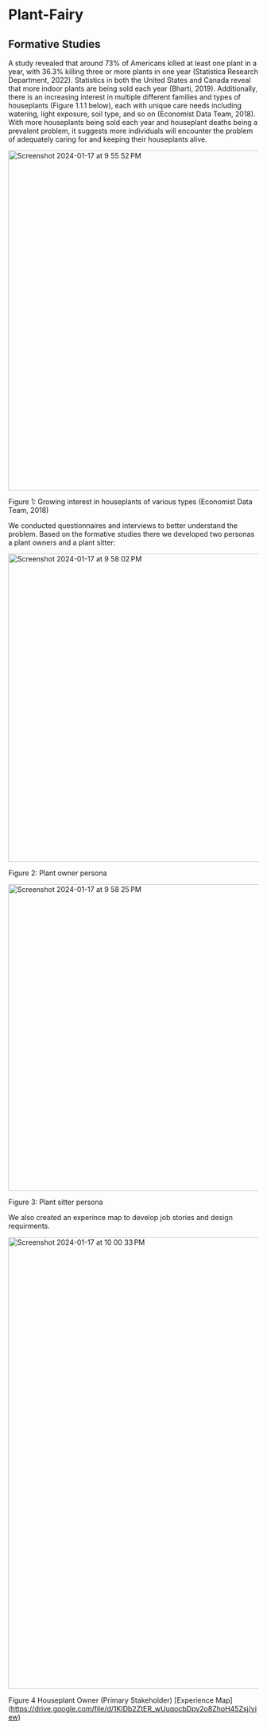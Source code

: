 # Plant-Fairy

## Formative Studies
A study revealed that around 73% of Americans killed at least one plant in a year, with 36.3% killing three or more plants in one year (Statistica Research Department, 2022). Statistics in both the United States and Canada reveal that more indoor plants are being sold each year (Bharti, 2019). Additionally, there is an increasing interest in multiple different families and types of houseplants (Figure 1.1.1 below), each with unique care needs including watering, light exposure, soil type, and so on (Economist Data Team, 2018). With more houseplants being sold each year and houseplant deaths being a prevalent problem, it suggests more individuals will encounter the problem of adequately caring for and keeping their houseplants alive.

<img width="683" alt="Screenshot 2024-01-17 at 9 55 52 PM" src="https://github.com/thakshaCS/Plant-Fairy/assets/97854264/168daa72-54e9-4da2-bc84-f9983a9895f1">

Figure 1: Growing interest in houseplants of various types (Economist Data Team, 2018)

We conducted questionnaires and interviews to better understand the problem. Based on the formative studies there we developed two personas a plant owners and a plant sitter:


<img width="619" alt="Screenshot 2024-01-17 at 9 58 02 PM" src="https://github.com/thakshaCS/Plant-Fairy/assets/97854264/3ffe31fb-cf89-4d3b-a62d-6042ad871bd0">

Figure 2: Plant owner persona


<img width="616" alt="Screenshot 2024-01-17 at 9 58 25 PM" src="https://github.com/thakshaCS/Plant-Fairy/assets/97854264/3414bafd-0e76-4399-b991-a0c4f4f40870">

Figure 3: Plant sitter persona

We also created an experince map to develop job stories and design requirments.


<img width="908" alt="Screenshot 2024-01-17 at 10 00 33 PM" src="https://github.com/thakshaCS/Plant-Fairy/assets/97854264/c88050c5-6716-428b-9086-ef5ec2d8971a">

Figure 4 Houseplant Owner (Primary Stakeholder) [Experience Map] (https://drive.google.com/file/d/1KIDb2ZtER_wUuqocbDpv2o8ZhoH45Zsj/view) 

